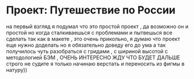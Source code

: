 # Проект: Путешествие по России
на первый взгляд я подумал что это простой проект , да возможно он и простой 
но когда сталкиваешься с проблемами и пытвешься все сделать так как в макете , это очень прикольно, я думаю что проект еще нужно доделать но я обязательно доведу его до ума 
а так получилось чуть разобраться с гридами , с шириной высотой с методологией БЭМ , ОЧЕНЬ ИНТЕРЕСНО ЖДУ ЧТО БУДЕТ ДАЛЬШЕ 
строго не судите я только начинаю верстать и переносить из фигмы в натуру))
